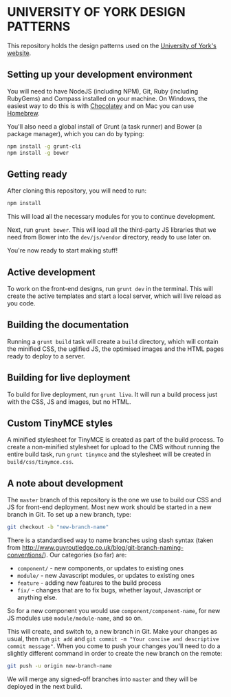 # UNIVERSITY OF YORK DESIGN PATTERNS

This repository holds the design patterns used on the [University of York's website](http://www.york.ac.uk).

## Setting up your development environment

You will need to have NodeJS (including NPM), Git, Ruby (including RubyGems) and Compass installed on your machine. On Windows, the easiest way to do this is with [Chocolatey](https://chocolatey.org/) and on Mac you can use [Homebrew](http://brew.sh/).

You'll also need a global install of Grunt (a task runner) and Bower (a package manager), which you can do by typing:

```bash
npm install -g grunt-cli
npm install -g bower
```

## Getting ready

After cloning this repository, you will need to run:

```bash
npm install
```

This will load all the necessary modules for you to continue development.

Next, run `grunt bower`. This will load all the third-party JS libraries that we need from Bower into the `dev/js/vendor` directory, ready to use later on.

You're now ready to start making stuff!

## Active development

To work on the front-end designs, run `grunt dev` in the terminal. This will create the active templates and start a local server, which will live reload as you code.

## Building the documentation

Running a `grunt build` task will create a `build` directory, which will contain the minified CSS, the uglified JS, the optimised images and the HTML pages ready to deploy to a server.

## Building for live deployment

To build for live deployment, run `grunt live`. It will run a build process just with the CSS, JS and images, but no HTML.

## Custom TinyMCE styles

A minified stylesheet for TinyMCE is created as part of the build process. To create a non-minified stylesheet for upload to the CMS without running the entire build task, run `grunt tinymce` and the stylesheet will be created in `build/css/tinymce.css`.

## A note about development

The `master` branch of this repository is the one we use to build our CSS and JS for front-end deployment. Most new work should be started in a new branch in Git. To set up a new branch, type:

```bash
git checkout -b "new-branch-name"
```

There is a standardised way to name branches using slash syntax (taken from http://www.guyroutledge.co.uk/blog/git-branch-naming-conventions/). Our categories (so far) are:

* `component/` - new components, or updates to existing ones
* `module/` - new Javascript modules, or updates to existing ones
* `feature` - adding new features to the build process
* `fix/` - changes that are to fix bugs, whether layout, Javascript or anything else.

So for a new component you would use `component/component-name`, for new JS modules use `module/module-name`, and so on.

This will create, and switch to, a new branch in Git. Make your changes as usual, then run `git add` and `git commit -m "Your concise and descriptive commit message"`. When you come to push your changes you'll need to do a slightly different command in order to create the new branch on the remote:

```bash
git push -u origin new-branch-name
```

We will merge any signed-off branches into `master` and they will be deployed in the next build.